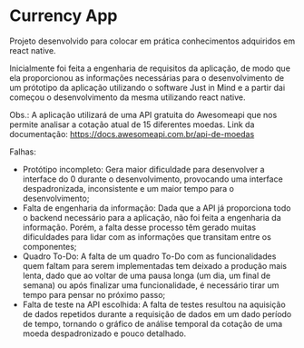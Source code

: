 # Currency App

Projeto desenvolvido para colocar em prática conhecimentos adquiridos em react native.

Inicialmente foi feita a engenharia de requisitos da aplicação, de modo que ela proporcionou as informações necessárias para
o desenvolvimento de um prótotipo da aplicação utilizando o software Just in Mind e a partir dai começou o desenvolvimento
da mesma utilizando react native.

Obs.: A aplicação utilizará de uma API gratuita do Awesomeapi que nos permite analisar a cotação atual de 15 diferentes moedas.
Link da documentação: https://docs.awesomeapi.com.br/api-de-moedas 

Falhas: 
 - Protótipo incompleto: Gera maior dificuldade para desenvolver a interface do 0 durante o desenvolvimento, provocando uma interface despadronizada, inconsistente e um maior tempo para o desenvolvimento;
 - Falta de engenharia da informação: Dada que a API já proporciona todo o backend necessário para a aplicação, não foi feita a engenharia da informação. Porém, a falta desse processo têm gerado muitas dificuldades para lidar com as informações que transitam entre os componentes;
 - Quadro To-Do: A falta de um quadro To-Do com as funcionalidades quem faltam para serem implementadas tem deixado a produção mais lenta, dado que ao voltar de uma pausa longa (um dia, um final de semana) ou após finalizar uma funcionalidade, é necessário tirar um tempo para pensar no próximo passo;
 - Falta de teste na API escolhida: A falta de testes resultou na aquisição de dados repetidos durante a requisição de dados em um dado período de tempo, tornando o gráfico de análise temporal da cotação de uma moeda despadronizado e pouco detalhado.
